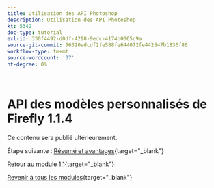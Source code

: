```yaml
---
title: Utilisation des API Photoshop
description: Utilisation des API Photoshop
kt: 5342
doc-type: tutorial
exl-id: 330f4492-d0df-4298-9edc-4174b0065c9a
source-git-commit: 56320edcdf2fe588fe644072fe442547b1836f86
workflow-type: tm+mt
source-wordcount: '37'
ht-degree: 0%

---
```


# API des modèles personnalisés de Firefly 1.1.4

Ce contenu sera publié ultérieurement.

Étape suivante : [Résumé et avantages](./summary.md){target="_blank"}

[Retour au module 1.1](./firefly-services.md){target="_blank"}

[Revenir à tous les modules](./../../../overview.md){target="_blank"}
